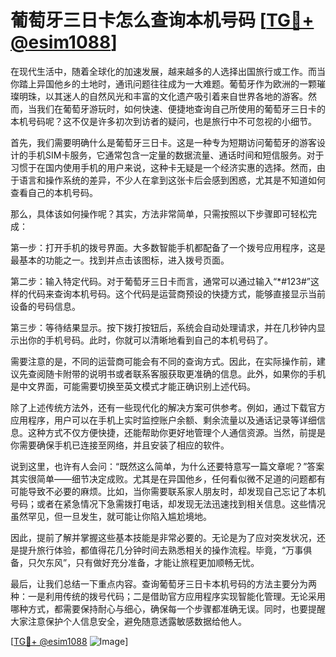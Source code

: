 # 葡萄牙三日卡怎么查询本机号码 [[TG💪+ @esim1088](https://t.me/s/esim1088)]

在现代生活中，随着全球化的加速发展，越来越多的人选择出国旅行或工作。而当你踏上异国他乡的土地时，通讯问题往往成为一大难题。葡萄牙作为欧洲的一颗璀璨明珠，以其迷人的自然风光和丰富的文化遗产吸引着来自世界各地的游客。然而，当我们在葡萄牙游玩时，如何快速、便捷地查询自己所使用的葡萄牙三日卡的本机号码呢？这不仅是许多初次到访者的疑问，也是旅行中不可忽视的小细节。

首先，我们需要明确什么是葡萄牙三日卡。这是一种专为短期访问葡萄牙的游客设计的手机SIM卡服务，它通常包含一定量的数据流量、通话时间和短信服务。对于习惯于在国内使用手机的用户来说，这种卡无疑是一个经济实惠的选择。然而，由于语言和操作系统的差异，不少人在拿到这张卡后会感到困惑，尤其是不知道如何查看自己的本机号码。

那么，具体该如何操作呢？其实，方法非常简单，只需按照以下步骤即可轻松完成：

第一步：打开手机的拨号界面。大多数智能手机都配备了一个拨号应用程序，这是最基本的功能之一。找到并点击该图标，进入拨号页面。

第二步：输入特定代码。对于葡萄牙三日卡而言，通常可以通过输入“*#123#”这样的代码来查询本机号码。这个代码是运营商预设的快捷方式，能够直接显示当前设备的号码信息。

第三步：等待结果显示。按下拨打按钮后，系统会自动处理请求，并在几秒钟内显示出你的手机号码。此时，你就可以清晰地看到自己的本机号码了。

需要注意的是，不同的运营商可能会有不同的查询方式。因此，在实际操作前，建议先查阅随卡附带的说明书或者联系客服获取更准确的信息。此外，如果你的手机是中文界面，可能需要切换至英文模式才能正确识别上述代码。

除了上述传统方法外，还有一些现代化的解决方案可供参考。例如，通过下载官方应用程序，用户可以在手机上实时监控账户余额、剩余流量以及通话记录等详细信息。这种方式不仅方便快捷，还能帮助你更好地管理个人通信资源。当然，前提是你需要确保手机已连接至网络，并且安装了相应的软件。

说到这里，也许有人会问：“既然这么简单，为什么还要特意写一篇文章呢？”答案其实很简单——细节决定成败。尤其是在异国他乡，任何看似微不足道的问题都有可能导致不必要的麻烦。比如，当你需要联系家人朋友时，却发现自己忘记了本机号码；或者在紧急情况下急需拨打电话，却发现无法迅速找到相关信息。这些情况虽然罕见，但一旦发生，就可能让你陷入尴尬境地。

因此，提前了解并掌握这些基本技能是非常必要的。无论是为了应对突发状况，还是提升旅行体验，都值得花几分钟时间去熟悉相关的操作流程。毕竟，“万事俱备，只欠东风”，只有做好充分准备，才能让旅程更加顺畅无忧。

最后，让我们总结一下重点内容。查询葡萄牙三日卡本机号码的方法主要分为两种：一是利用传统的拨号代码；二是借助官方应用程序实现智能化管理。无论采用哪种方式，都需要保持耐心与细心，确保每一个步骤都准确无误。同时，也要提醒大家注意保护个人信息安全，避免随意透露敏感数据给他人。

[[TG💪+ @esim1088](https://t.me/s/esim1088) ![Image](https://i.postimg.cc/4NQfJmqS/Snipaste-2025-05-13-00-14-12.png)]